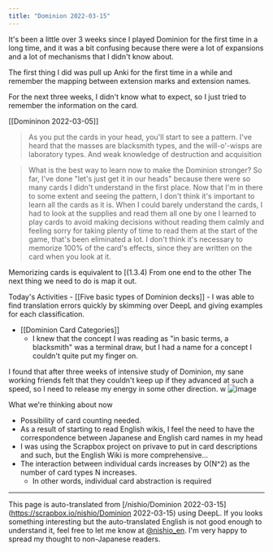 ```yaml
---
title: "Dominion 2022-03-15"
---
```


It's been a little over 3 weeks since I played Dominion for the first time in a long time, and it was a bit confusing because there were a lot of expansions and a lot of mechanisms that I didn't know about.

The first thing I did was pull up Anki for the first time in a while and remember the mapping between extension marks and extension names.

For the next three weeks, I didn't know what to expect, so I just tried to remember the information on the card.

[[Domininon 2022-03-05]]
> As you put the cards in your head, you'll start to see a pattern.
>  I've heard that the masses are blacksmith types, and the will-o'-wisps are laboratory types.
>  And weak knowledge of destruction and acquisition

> What is the best way to learn now to make the Dominion stronger?
>  So far, I've done "let's just get it in our heads" because there were so many cards I didn't understand in the first place.
>  Now that I'm in there to some extent and seeing the pattern, I don't think it's important to learn all the cards as it is.
>  When I could barely understand the cards, I had to look at the supplies and read them all one by one
>  I learned to play cards to avoid making decisions without reading them calmly and feeling sorry for taking plenty of time to read them at the start of the game, that's been eliminated a lot.
>  I don't think it's necessary to memorize 100% of the card's effects, since they are written on the card when you look at it.

Memorizing cards is equivalent to [(1.3.4) From one end to the other
The next thing we need to do is map it out.

Today's Activities
    - [[Five basic types of Dominion decks]]
    - I was able to find translation errors quickly by skimming over DeepL and giving examples for each classification.
- [[Dominion Card Categories]]
    - I knew that the concept I was reading as "in basic terms, a blacksmith" was a terminal draw, but I had a name for a concept I couldn't quite put my finger on.

I found that after three weeks of intensive study of Dominion, my sane working friends felt that they couldn't keep up if they advanced at such a speed, so I need to release my energy in some other direction. w
![image](https://gyazo.com/5da6022fae95103646851801f8218c21/thumb/1000)


What we're thinking about now
- Possibility of card counting needed.
- As a result of starting to read English wikis, I feel the need to have the correspondence between Japanese and English card names in my head
- I was using the Scrapbox project on privave to put in card descriptions and such, but the English Wiki is more comprehensive...
- The interaction between individual cards increases by O(N^2) as the number of card types N increases.
    - In other words, individual card abstraction is required

---
This page is auto-translated from [/nishio/Dominion 2022-03-15](https://scrapbox.io/nishio/Dominion 2022-03-15) using DeepL. If you looks something interesting but the auto-translated English is not good enough to understand it, feel free to let me know at [@nishio_en](https://twitter.com/nishio_en). I'm very happy to spread my thought to non-Japanese readers.